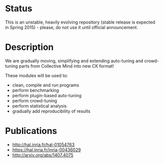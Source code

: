 Status
======
This is an unstable, heavily evolving repository 
(stable release is expected in Spring 2015) - 
please, do not use it until official announcement.

Description
===========
We are gradually moving, simplifying and extending auto-tuning
and crowd-tuning parts from Collective Mind into new CK format!

These modules will be used to:
* clean, compile and run programs 
* perform benchmarking
* perform plugin-based auto-tuning
* perform crowd-tuning
* perform statistical analysis
* gradually add reproducibility of results

Publications
============
* http://hal.inria.fr/hal-01054763
* https://hal.inria.fr/inria-00436029
* http://arxiv.org/abs/1407.4075
